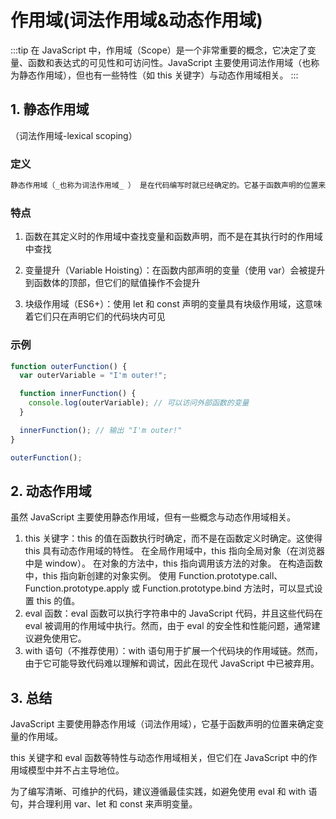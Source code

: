 # 作用域(词法作用域&动态作用域)

:::tip
在 JavaScript 中，作用域（Scope）是一个非常重要的概念，它决定了变量、函数和表达式的可见性和可访问性。JavaScript 主要使用词法作用域（也称为静态作用域），但也有一些特性（如 this 关键字）与动态作用域相关。
:::

## 1. 静态作用域

（词法作用域-lexical scoping）

### 定义

```txt
静态作用域（_也称为词法作用域_ ） 是在代码编写时就已经确定的。它基于函数声明的位置来确定变量的作用域
```

### 特点

1. 函数在其定义时的作用域中查找变量和函数声明，而不是在其执行时的作用域中查找

2. 变量提升（Variable Hoisting）：在函数内部声明的变量（使用 var）会被提升到函数体的顶部，但它们的赋值操作不会提升

3. 块级作用域（ES6+）：使用 let 和 const 声明的变量具有块级作用域，这意味着它们只在声明它们的代码块内可见

### 示例

```js
function outerFunction() {
  var outerVariable = "I'm outer!";

  function innerFunction() {
    console.log(outerVariable); // 可以访问外部函数的变量
  }

  innerFunction(); // 输出 "I'm outer!"
}

outerFunction();
```

## 2. 动态作用域

虽然 JavaScript 主要使用静态作用域，但有一些概念与动态作用域相关。

1. this 关键字：this 的值在函数执行时确定，而不是在函数定义时确定。这使得 this 具有动态作用域的特性。
   在全局作用域中，this 指向全局对象（在浏览器中是 window）。
   在对象的方法中，this 指向调用该方法的对象。
   在构造函数中，this 指向新创建的对象实例。
   使用 Function.prototype.call、Function.prototype.apply 或 Function.prototype.bind 方法时，可以显式设置 this 的值。
2. eval 函数：eval 函数可以执行字符串中的 JavaScript 代码，并且这些代码在 eval 被调用的作用域中执行。然而，由于 eval 的安全性和性能问题，通常建议避免使用它。
3. with 语句（不推荐使用）：with 语句用于扩展一个代码块的作用域链。然而，由于它可能导致代码难以理解和调试，因此在现代 JavaScript 中已被弃用。

## 3. 总结

JavaScript 主要使用静态作用域（词法作用域），它基于函数声明的位置来确定变量的作用域。

this 关键字和 eval 函数等特性与动态作用域相关，但它们在 JavaScript 中的作用域模型中并不占主导地位。

为了编写清晰、可维护的代码，建议遵循最佳实践，如避免使用 eval 和 with 语句，并合理利用 var、let 和 const 来声明变量。
